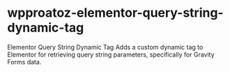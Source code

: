 # wpproatoz-elementor-query-string-dynamic-tag
Elementor Query String Dynamic Tag Adds a custom dynamic tag to Elementor for retrieving query string parameters, specifically for Gravity Forms data.
